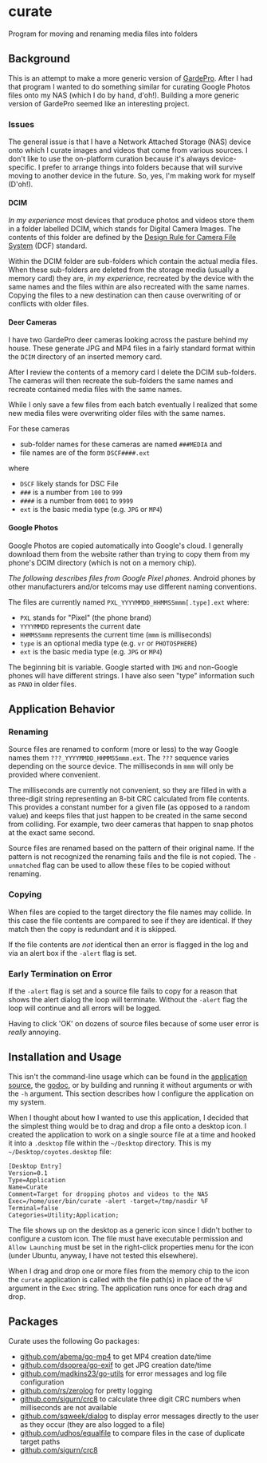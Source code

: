 # curate
Program for moving and renaming media files into folders

## Background

This is an attempt to make a more generic version of
[GardePro](https://github.com/madkins23/gardepro).
After I had that program I wanted to do something similar for
curating Google Photos files onto my NAS (which I do by hand, d'oh!).
Building a more generic version of GardePro seemed like an interesting project.

### Issues

The general issue is that I have a Network Attached Storage (NAS) device
onto which I curate images and videos that come from various sources.
I don't like to use the on-platform curation because it's always device-specific.
I prefer to arrange things into folders because that will survive moving to another device in the future.
So, yes, I'm making work for myself (D'oh!).

#### DCIM

_In my experience_ most devices that produce photos and videos store them
in a folder labelled DCIM, which stands for Digital Camera Images.
The contents of this folder are defined by the
[Design Rule for Camera File System](https://en.wikipedia.org/wiki/Design_rule_for_Camera_File_system)
(DCF) standard.

Within the DCIM folder are sub-folders which contain the actual media files.
When these sub-folders are deleted from the storage media (usually a memory card)
they are, _in my experience_, recreated by the device with the same names
and the files within are also recreated with the same names.
Copying the files to a new destination can then cause overwriting of
or conflicts with older files.

#### Deer Cameras

I have two GardePro deer cameras looking across the pasture behind my house.
These generate JPG and MP4 files in a fairly standard format
within the `DCIM` directory of an inserted memory card.

After I review the contents of a memory card I delete the DCIM sub-folders.
The cameras will then recreate the sub-folders the same names
and recreate contained media files with the same names.

While I only save a few files from each batch eventually I realized that
some new media files were overwriting older files with the same names.

For these cameras

* sub-folder names for these cameras are named `###MEDIA` and
* file names are of the form `DSCF####.ext`

where

* `DSCF` likely stands for DSC File
* `###` is a number from `100` to `999`
* `####` is a number from `0001` to `9999`
* `ext` is the basic media type (e.g. `JPG` or `MP4`)

#### Google Photos

Google Photos are copied automatically into Google's cloud.
I generally download them from the website rather than trying to copy
them from my phone's DCIM directory (which is not on a memory chip).

_The following describes files from Google Pixel phones_.
Android phones by other manufacturers and/or telcoms
may use different naming conventions.

The files are currently named `PXL_YYYYMMDD_HHMMSSmmm[.type].ext` where:

* `PXL` stands for "Pixel" (the phone brand)
* `YYYYMMDD` represents the current date
* `HHMMSSmmm` represents the current time (`mmm` is milliseconds)
* `type` is an optional media type (e.g. `vr` or `PHOTOSPHERE`)
* `ext` is the basic media type (e.g. `JPG` or `MP4`)

The beginning bit is variable.
Google started with `IMG` and non-Google phones will have different strings.
I have also seen "type" information such as `PANO` in older files.

## Application Behavior

### Renaming

Source files are renamed to conform (more or less) to the way
Google names them `???_YYYYMMDD_HHMMSSmmm.ext`.
The `???` sequence varies depending on the source device.
The milliseconds in `mmm` will only be provided where convenient.

The milliseconds are currently not convenient,
so they are filled in with a three-digit string representing
an 8-bit CRC calculated from file contents.
This provides a constant number for a given file (as opposed to a random value)
and keeps files that just happen to be created in the same second from colliding.
For example, two deer cameras that happen to snap photos at the exact same second.

Source files are renamed based on the pattern of their original name.
If the pattern is not recognized the renaming fails and the file is not copied.
The `-unmatched` flag can be used to allow these files to be copied without renaming.

### Copying

When files are copied to the target directory the file names may collide.
In this case the file contents are compared to see if they are identical.
If they match then the copy is redundant and it is skipped.

If the file contents are _not_ identical then an error is flagged in the log
and via an alert box if the `-alert` flag is set.

### Early Termination on Error

If the `-alert` flag is set and a source file fails to copy for a reason
that shows the alert dialog the loop will terminate.
Without the `-alert` flag the loop will continue and all errors will be logged.

Having to click 'OK' on dozens of source files because of some
user error is _really_ annoying.

## Installation and Usage

This isn't the command-line usage which can be found in the
[application source](https://github.com/madkins23/curate/blob/main/cmd/curate/curate.go),
the [godoc](https://pkg.go.dev/github.com/madkins23/curate/cmd/curate),
or by building and running it without arguments or with the `-h` argument.
This section describes how I configure the application on my system.

When I thought about how I wanted to use this application,
I decided that the simplest thing would be to drag and drop
a file onto a desktop icon.
I created the application to work on a single source file at a time
and hooked it into a `.desktop` file within the `~/Desktop` directory.
This is my `~/Desktop/coyotes.desktop` file:

    [Desktop Entry]
    Version=0.1
    Type=Application
    Name=Curate
    Comment=Target for dropping photos and videos to the NAS
    Exec=/home/user/bin/curate -alert -target=/tmp/nasdir %F
    Terminal=false
    Categories=Utility;Application;

The file shows up on the desktop as a generic icon
since I didn't bother to configure a custom icon.
The file must have executable permission and
`Allow Launching` must be set in the right-click properties menu for the icon
(under Ubuntu, anyway, I have not tested this elsewhere).

When I drag and drop one or more files from the memory chip to the icon
the `curate` application is called with
the  file path(s) in place of the `%F` argument in the `Exec` string.
The application runs once for each drag and drop.

## Packages

Curate uses the following Go packages:

* [github.com/abema/go-mp4](https://github.com/abema/go-mp4) to get MP4 creation date/time
* [github.com/dsoprea/go-exif](https://github.com/dsoprea/go-exif) to get JPG creation date/time
* [github.com/madkins23/go-utils](https://github.com/madkins23/go-utils) for error messages and log file configuration
* [github.com/rs/zerolog](https://github.com/rs/zerolog) for pretty logging
* [github.com/sigurn/crc8](https://github.com/sigurn/crc8) to calculate three digit CRC numbers when milliseconds are not available
* [github.com/sqweek/dialog](https://github.com/sqweek/dialog)
  to display error messages directly to the user as they occur
  (they are also logged to a file)
* [github.com/udhos/equalfile](https://github.com/udhos/equalfile) to compare files
  in the case of duplicate target paths
* [github.com/sigurn/crc8](https://github.com/sigurn/crc8)
